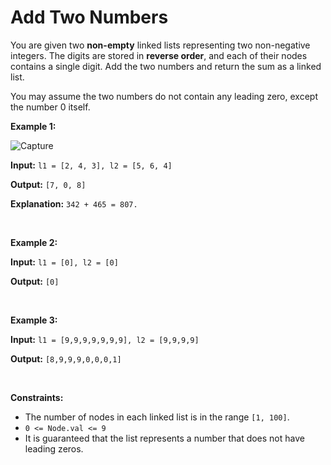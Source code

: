 ﻿# Add Two Numbers

You are given two **non-empty** linked lists representing two non-negative integers. The digits are stored in **reverse order**, and each of their nodes contains a single digit. Add the two numbers and return the sum as a linked list.

You may assume the two numbers do not contain any leading zero, except the number 0 itself.

**Example 1:**

![Capture](https://user-images.githubusercontent.com/54971670/143759545-1e65b480-e1f0-4075-b28c-c24a08b8acd5.PNG)

**Input:** `l1 = [2, 4, 3], l2 = [5, 6, 4]`

**Output:** `[7, 0, 8]`

**Explanation:** `342 + 465 = 807.`

<br/>

**Example 2:**


**Input:** `l1 = [0], l2 = [0]`

**Output:** `[0]`

<br/>

**Example 3:**


**Input:** `l1 = [9,9,9,9,9,9,9], l2 = [9,9,9,9]`

**Output:** `[8,9,9,9,0,0,0,1]`

<br/>

**Constraints:**
-   The number of nodes in each linked list is in the range  `[1, 100]`.
-   `0 <= Node.val <= 9`
-   It is guaranteed that the list represents a number that does not have leading zeros.



